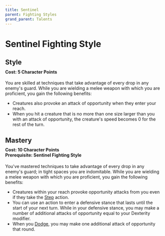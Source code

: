 ```yaml
---
title: Sentinel
parent: Fighting Styles
grand_parent: Talents
---
```


# Sentinel Fighting Style

## Style

<div style="margin-top:-10px;"></div>

#### **Cost:** 5 Character Points
You are skilled at techniques that take advantage of every drop in any enemy's guard. While you are wielding a melee weapon with which you are proficient, you gain the following benefits:
* Creatures also provoke an attack of opportunity when they enter your reach.
* When you hit a creature that is no more than one size larger than you with an attack of opportunity, the creature's speed becomes 0 for the rest of the turn.

## Mastery

<div style="margin-top:-10px;"></div>

#### **Cost:** 10 Character Points<br>**Prerequisite:** Sentinel Fighting Style
You've mastered techniques to take advantage of every drop in any enemy's guard; in tight spaces you are indomitable. While you are wielding a melee weapon with which you are proficient, you gain the following benefits:
* Creatures within your reach provoke opportunity attacks from you even if they take the [Step](https://stormchaserroleplaying.com/stormchaserRPG/Combat/Moves/Step/) action.
* You can use an action to enter a defensive stance that lasts until the start of your next turn. While in your defensive stance, you may make a number of additional attacks of opportunity equal to your Dexterity modifier.
* When you [Dodge](https://stormchaserroleplaying.com/stormchaserRPG/Combat/Actions/Dodge/), you may make one additional attack of opportunity that round.
